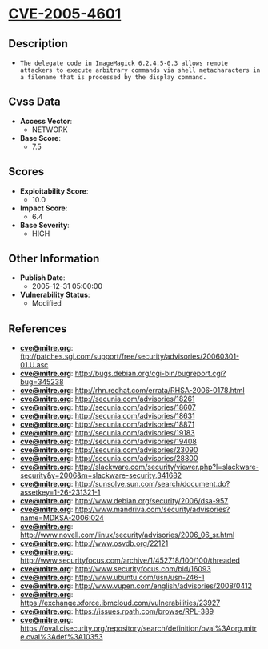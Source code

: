 
# [CVE-2005-4601](ftp://patches.sgi.com/support/free/security/advisories/20060301-01.U.asc)

## Description

- `The delegate code in ImageMagick 6.2.4.5-0.3 allows remote attackers to execute arbitrary commands via shell metacharacters in a filename that is processed by the display command.`

## Cvss Data

- **Access Vector**:
  - NETWORK
- **Base Score**:
  - 7.5

## Scores

- **Exploitability Score**:
  - 10.0
- **Impact Score**:
  - 6.4
- **Base Severity**:
  - HIGH

## Other Information

- **Publish Date**:
  - 2005-12-31 05:00:00
- **Vulnerability Status**:
  - Modified

## References

- **cve@mitre.org**: ftp://patches.sgi.com/support/free/security/advisories/20060301-01.U.asc
- **cve@mitre.org**: http://bugs.debian.org/cgi-bin/bugreport.cgi?bug=345238
- **cve@mitre.org**: http://rhn.redhat.com/errata/RHSA-2006-0178.html
- **cve@mitre.org**: http://secunia.com/advisories/18261
- **cve@mitre.org**: http://secunia.com/advisories/18607
- **cve@mitre.org**: http://secunia.com/advisories/18631
- **cve@mitre.org**: http://secunia.com/advisories/18871
- **cve@mitre.org**: http://secunia.com/advisories/19183
- **cve@mitre.org**: http://secunia.com/advisories/19408
- **cve@mitre.org**: http://secunia.com/advisories/23090
- **cve@mitre.org**: http://secunia.com/advisories/28800
- **cve@mitre.org**: http://slackware.com/security/viewer.php?l=slackware-security&y=2006&m=slackware-security.341682
- **cve@mitre.org**: http://sunsolve.sun.com/search/document.do?assetkey=1-26-231321-1
- **cve@mitre.org**: http://www.debian.org/security/2006/dsa-957
- **cve@mitre.org**: http://www.mandriva.com/security/advisories?name=MDKSA-2006:024
- **cve@mitre.org**: http://www.novell.com/linux/security/advisories/2006_06_sr.html
- **cve@mitre.org**: http://www.osvdb.org/22121
- **cve@mitre.org**: http://www.securityfocus.com/archive/1/452718/100/100/threaded
- **cve@mitre.org**: http://www.securityfocus.com/bid/16093
- **cve@mitre.org**: http://www.ubuntu.com/usn/usn-246-1
- **cve@mitre.org**: http://www.vupen.com/english/advisories/2008/0412
- **cve@mitre.org**: https://exchange.xforce.ibmcloud.com/vulnerabilities/23927
- **cve@mitre.org**: https://issues.rpath.com/browse/RPL-389
- **cve@mitre.org**: https://oval.cisecurity.org/repository/search/definition/oval%3Aorg.mitre.oval%3Adef%3A10353
